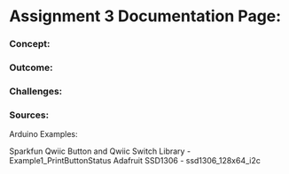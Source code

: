 # Assignment 3 Documentation Page:
### Concept:

### Outcome:

### Challenges:

### Sources:
Arduino Examples:

Sparkfun Qwiic Button and Qwiic Switch Library  -  Example1_PrintButtonStatus
Adafruit SSD1306  -  ssd1306_128x64_i2c
